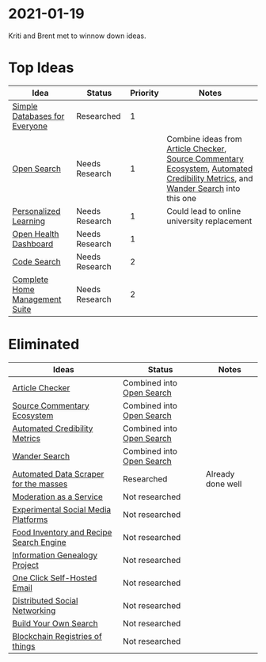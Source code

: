 # 2021-01-19 

Kriti and Brent met to winnow down ideas.

# Top Ideas

| Idea | Status | Priority | Notes |
|-|-|-|-|
| [Simple Databases for Everyone](dabble.md) | Researched | 1 | |
| [Open Search](open-search.md) | Needs Research | 1 | Combine ideas from [Article Checker](article-checker.md), [Source Commentary Ecosystem](source-commentary-ecosystem.md), [Automated Credibility Metrics](automated-credibility-metrics.md), and [Wander Search](direction-search.md) into this one | 
| [Personalized Learning](personalized-learning.md) | Needs Research | 1 | Could lead to online university replacement |
| [Open Health Dashboard](open-health-dashboard.md) | Needs Research | 1 | |
| [Code Search](code-search.md) | Needs Research | 2 | |
| [Complete Home Management Suite](home-management.md) | Needs Research | 2 | |

# Eliminated

| Ideas | Status | Notes | 
|-|-|-|
| [Article Checker](article-checker.md) | Combined into [Open Search](open-search.md) | |
| [Source Commentary Ecosystem](source-commentary-ecosystem.md) | Combined into [Open Search](open-search.md) | |
| [Automated Credibility Metrics](automated-credibility-metrics.md) | Combined into [Open Search](open-search.md) | |
| [Wander Search](direction-search.md) | Combined into [Open Search](open-search.md) | |
| [Automated Data Scraper for the masses](auto-data-scraper.md) | Researched | Already done well |
| [Moderation as a Service](moderation-service.md) | Not researched | |
| [Experimental Social Media Platforms](social-media-experiments.md) | Not researched | |
| [Food Inventory and Recipe Search Engine](recipe-search.md) | Not researched | |
| [Information Genealogy Project](info-genealogy.md) | Not researched | |
| [One Click Self-Hosted Email](self-hosted-email.md) | Not researched | |
| [Distributed Social Networking](distributed-social.md) | Not researched | |
| [Build Your Own Search](build-your-own-search.md) | Not researched | |
| [Blockchain Registries of things](blockchain-registries.md) | Not researched | |
